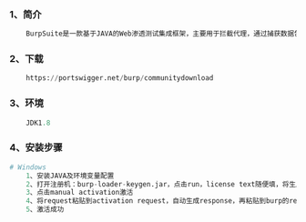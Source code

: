 ### 1、简介

```python
	BurpSuite是一款基于JAVA的Web渗透测试集成框架，主要用于拦截代理，通过捕获数据包中的请求和回应，对Web应用程序进行分析。
```

### 2、下载

```python
	https://portswigger.net/burp/communitydownload
```

### 3、环境

```python
	JDK1.8
```

### 4、安装步骤

```python
# Windows
	1、安装JAVA及环境变量配置
	2、打开注册机：burp-loader-keygen.jar，点击run，license text随便填，将生成的license复制粘贴到打开的burp里，点击next
    3、点击manual activation激活
    4、将request粘贴到activation request，自动生成response，再粘贴到burp的response中，点击下一步
    5、激活成功
```

